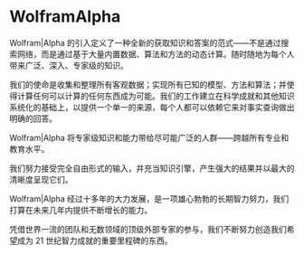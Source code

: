 # WolframAlpha

Wolfram|Alpha 的引入定义了一种全新的获取知识和答案的范式——不是通过搜索网络，而是通过基于大量内置数据、算法和方法的动态计算。随时随地为每个人带来广泛、深入、专家级的知识。

我们的使命是收集和整理所有客观数据；实现所有已知的模型、方法和算法；并使得计算任何可以计算的任何东西成为可能。我们的工作建立在科学成就和其他知识系统化的基础上，以提供一个单一的来源，每个人都可以依赖它来对事实查询做出明确的回答。

Wolfram|Alpha 将专家级知识和能力带给尽可能广泛的人群——跨越所有专业和教育水平。

我们努力接受完全自由形式的输入，并充当知识引擎，产生强大的结果并以最大的清晰度呈现它们。

Wolfram|Alpha 经过十多年的大力发展，是一项雄心勃勃的长期智力努力，我们打算在未来几年内提供不断增长的能力。

凭借世界一流的团队和无数领域的顶级外部专家的参与，我们不断努力创造我们希望成为 21 世纪智力成就的重要里程碑的东西。
